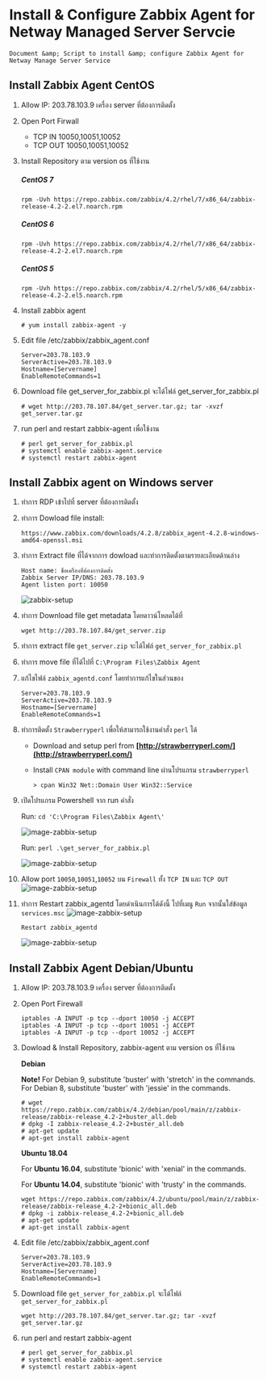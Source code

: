 # Install & Configure Zabbix Agent for Netway Managed Server Servcie 
    Document &amp; Script to install &amp; configure Zabbix Agent for Netway Manage Server Service

## Install Zabbix Agent CentOS 
1. Allow IP: 203.78.103.9 เครื่อง server ที่ต้องการติดตั้ง
2. Open Port Firwall 
    - TCP IN 10050,10051,10052 
    - TCP OUT 10050,10051,10052 

3. Install Repository ตาม version os ที่ใช้งาน
    ##### CentOS 7
    ```
    rpm -Uvh https://repo.zabbix.com/zabbix/4.2/rhel/7/x86_64/zabbix-release-4.2-2.el7.noarch.rpm 
    ```
    ##### CentOS 6 
    ```
    rpm -Uvh https://repo.zabbix.com/zabbix/4.2/rhel/7/x86_64/zabbix-release-4.2-2.el7.noarch.rpm    
    ```
    ##### CentOS 5 
    ```
    rpm -Uvh https://repo.zabbix.com/zabbix/4.2/rhel/5/x86_64/zabbix-release-4.2-2.el5.noarch.rpm 
    ```

4. Install zabbix agent 
    ```
    # yum install zabbix-agent -y 
    ```
5. Edit file /etc/zabbix/zabbix_agent.conf 
    ```
    Server=203.78.103.9 
    ServerActive=203.78.103.9 
    Hostname=[Servername] 
    EnableRemoteCommands=1 
    ```
6. Download file get_server_for_zabbix.pl จะได้ไฟล์ get_server_for_zabbix.pl 
    ```
    # wget http://203.78.107.84/get_server.tar.gz; tar -xvzf get_server.tar.gz 
    ```
7. run perl and restart zabbix-agent เพื่อใช้งาน 
    ```
    # perl get_server_for_zabbix.pl 
    # systemctl enable zabbix-agent.service 
    # systemctl restart zabbix-agent 
    ```
 
## Install Zabbix agent on Windows server 

1. ทำการ RDP เข้าไปที่ server ที่ต้องการติดตั้ง 

2. ทำการ Dowload file install: 
    ```
    https://www.zabbix.com/downloads/4.2.8/zabbix_agent-4.2.8-windows-amd64-openssl.msi 
    ```
3. ทำการ Extract file ที่ได้จากการ dowload และทำการติดตั้งตามรายละเอียดด้านล่าง 
    ```
    Host name: ชื่อเครื่องที่ต้องการติดตั้ง 
    Zabbix Server IP/DNS: 203.78.103.9 
    Agent listen port: 10050 
    ```
    ![zabbix-setup](/images/zabbix_w1.png)
4. ทำการ Download file get metadata โดยดาวน์โหลดได้ที่  
    ```
    wget http://203.78.107.84/get_server.zip 
    ```
5. ทำการ extract file `get_server.zip` จะได้ไฟล์ `get_server_for_zabbix.pl `

6. ทำการ move file ที่ได้ไปที่ `C:\Program Files\Zabbix Agent`

7. แก้ไขไฟล์ `zabbix_agentd.conf` โดยทำการแก้ไขในส่วนของ  
    ```
    Server=203.78.103.9 
    ServerActive=203.78.103.9 
    Hostname=[Servername] 
    EnableRemoteCommands=1 
    ```
8. ทำการติดตั้ง `Strawberryperl` เพื่อให้สามารถใช้งานคำสั่ง `perl` ได้ 

    - Download and setup perl from __[http://strawberryperl.com/](http://strawberryperl.com/)__

    - Install `CPAN module` with command line ผ่านโปรแกรม `strawberryperl`
        ```
        > cpan Win32 Net::Domain User Win32::Service 
        ```

9. เปิดโปรแกรม Powershell จาก run คำสั่ง 

    Run: `cd 'C:\Program Files\Zabbix Agent\'`

    ![image-zabbix-setup](/images/zabbix_w2.png)

    Run: `perl .\get_server_for_zabbix.pl`

    ![image-zabbix-setup](/images/zabbix_w3.png)


10. Allow port `10050`,`10051`,`10052` บน `Firewall` ทั้ง `TCP IN` และ `TCP OUT` 
    ![image-zabbix-setup](/images/zabbix_w4.png)

11. ทำการ Restart zabbix_agentd โดยดำเนินการได้ดังนี้ 
ไปที่เมนู `Run` จากนั้นใส่ข้อมูล `services.msc`
    ![image-zabbix-setup](/images/zabbix_w5.png)

    ```
    Restart zabbix_agentd 
    ```
    ![image-zabbix-setup](/images/zabbix_w6.png)
    

## Install Zabbix Agent Debian/Ubuntu 

1. Allow IP: 203.78.103.9 เครื่อง server ที่ต้องการติดตั้ง 

2. Open Port Firewall 
    ```
    iptables -A INPUT -p tcp --dport 10050 -j ACCEPT 
    iptables -A INPUT -p tcp --dport 10051 -j ACCEPT 
    iptables -A INPUT -p tcp --dport 10052 -j ACCEPT 
    ```
3. Dowload & Install Repository, zabbix-agent ตาม version os ที่ใช้งาน 

    __Debian__

    __Note!__ For Debian 9, substitute 'buster' with 'stretch' in the commands. For Debian 8, substitute 'buster' with 'jessie' in the commands. 

    ```
    # wget https://repo.zabbix.com/zabbix/4.2/debian/pool/main/z/zabbix-release/zabbix-release_4.2-2+buster_all.deb 
    # dpkg -I zabbix-release_4.2-2+buster_all.deb 
    # apt-get update 
    # apt-get install zabbix-agent 
    ```

    __Ubuntu 18.04__

    For __Ubuntu 16.04__, substitute 'bionic' with 'xenial' in the commands. 

    For __Ubuntu 14.04__, substitute 'bionic' with 'trusty' in the commands. 
    ```
    wget https://repo.zabbix.com/zabbix/4.2/ubuntu/pool/main/z/zabbix-release/zabbix-release_4.2-2+bionic_all.deb 
    # dpkg -i zabbix-release_4.2-2+bionic_all.deb 
    # apt-get update 
    # apt-get install zabbix-agent 
    ```

4. Edit file /etc/zabbix/zabbix_agent.conf 
    ```
    Server=203.78.103.9 
    ServerActive=203.78.103.9 
    Hostname=[Servername] 
    EnableRemoteCommands=1 
    ```
5. Download file `get_server_for_zabbix.pl` จะได้ไฟล์ `get_server_for_zabbix.pl` 
    ```
    wget http://203.78.107.84/get_server.tar.gz; tar -xvzf get_server.tar.gz 
    ```
6. run perl and restart zabbix-agent 
    ```
    # perl get_server_for_zabbix.pl 
    # systemctl enable zabbix-agent.service 
    # systemctl restart zabbix-agent 
    ```
